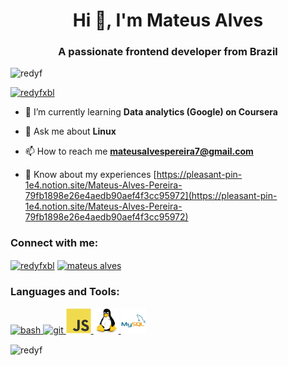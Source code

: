 <h1 align="center">Hi 👋, I'm Mateus Alves</h1>
<h3 align="center">A passionate frontend developer from Brazil</h3>

<p align="left"> <img src="https://komarev.com/ghpvc/?username=redyf&label=Profile%20views&color=0e75b6&style=flat" alt="redyf" /> </p>

<p align="left"> <a href="https://twitter.com/redyfxbl" target="blank"><img src="https://img.shields.io/twitter/follow/redyfxbl?logo=twitter&style=for-the-badge" alt="redyfxbl" /></a> </p>

- 🌱 I’m currently learning **Data analytics (Google) on Coursera**

- 💬 Ask me about **Linux**

- 📫 How to reach me **mateusalvespereira7@gmail.com**

- 📄 Know about my experiences [https://pleasant-pin-1e4.notion.site/Mateus-Alves-Pereira-79fb1898e26e4aedb90aef4f3cc95972](https://pleasant-pin-1e4.notion.site/Mateus-Alves-Pereira-79fb1898e26e4aedb90aef4f3cc95972)

<h3 align="left">Connect with me:</h3>
<p align="left">
<a href="https://twitter.com/redyfxbl" target="blank"><img align="center" src="https://raw.githubusercontent.com/rahuldkjain/github-profile-readme-generator/master/src/images/icons/Social/twitter.svg" alt="redyfxbl" height="30" width="40" /></a>
<a href="https://linkedin.com/in/mateus alves" target="blank"><img align="center" src="https://raw.githubusercontent.com/rahuldkjain/github-profile-readme-generator/master/src/images/icons/Social/linked-in-alt.svg" alt="mateus alves" height="30" width="40" /></a>
</p>

<h3 align="left">Languages and Tools:</h3>
<p align="left"> <a href="https://www.gnu.org/software/bash/" target="_blank" rel="noreferrer"> <img src="https://www.vectorlogo.zone/logos/gnu_bash/gnu_bash-icon.svg" alt="bash" width="40" height="40"/> </a> <a href="https://git-scm.com/" target="_blank" rel="noreferrer"> <img src="https://www.vectorlogo.zone/logos/git-scm/git-scm-icon.svg" alt="git" width="40" height="40"/> </a> <a href="https://developer.mozilla.org/en-US/docs/Web/JavaScript" target="_blank" rel="noreferrer"> <img src="https://raw.githubusercontent.com/devicons/devicon/master/icons/javascript/javascript-original.svg" alt="javascript" width="40" height="40"/> </a> <a href="https://www.linux.org/" target="_blank" rel="noreferrer"> <img src="https://raw.githubusercontent.com/devicons/devicon/master/icons/linux/linux-original.svg" alt="linux" width="40" height="40"/> </a> <a href="https://www.mysql.com/" target="_blank" rel="noreferrer"> <img src="https://raw.githubusercontent.com/devicons/devicon/master/icons/mysql/mysql-original-wordmark.svg" alt="mysql" width="40" height="40"/> </a> </p>

<p><img align="center" src="https://github-readme-stats.vercel.app/api/top-langs?username=redyf&show_icons=true&locale=en&layout=compact" alt="redyf" /></p>

